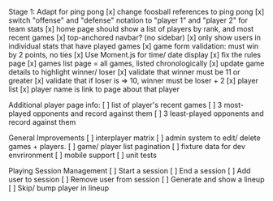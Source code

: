 Stage 1: Adapt for ping pong
[x] change foosball references to ping pong
[x] switch "offense" and "defense" notation to "player 1" and "player 2" for team stats
[x] home page should show a list of players by rank, and most recent games
[x] top-anchored navbar? (no sidebar)
[x] only show users in individual stats that have played games
[x] game form validation: must win by 2 points, no ties
[x] Use Moment.js for time/ date display
[x] fix the rules page
[x] games list page = all games, listed chronologically
[x] update game details to highlight winner/ loser
[x] validate that winner must be 11 or greater
[x] validate that if loser is => 10, winner must be loser + 2
[x] player list
[x] player name is link to page about that player

Additional player page info:
[ ] list of player's recent games
[ ] 3 most-played opponents and record against them
[ ] 3 least-played opponents and record against them

General Improvements
[ ] interplayer matrix
[ ] admin system to edit/ delete games + players.
[ ] game/ player list pagination
[ ] fixture data for dev envrironment
[ ] mobile support
[ ] unit tests

Playing Session Management
[ ] Start a session
[ ] End a session
[ ] Add user to session
[ ] Remove user from session
[ ] Generate and show a lineup
[ ] Skip/ bump player in lineup